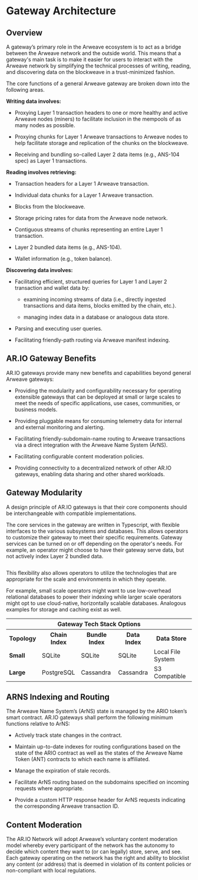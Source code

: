 ﻿---
permalink: "/gateways/"
---

# Gateway Architecture

## Overview

A gateway’s primary role in the Arweave ecosystem is to act as a bridge between the Arweave network and the outside world. This means that a gateway's main task is to make it easier for users to interact with the Arweave network by simplifying the technical processes of writing, reading, and discovering data on the blockweave in a trust-minimized fashion.

The core functions of a general Arweave gateway are broken down into the following areas.

**Writing data involves:**

- Proxying Layer 1 transaction headers to one or more healthy and active Arweave nodes (miners) to facilitate inclusion in the mempools of as many nodes as possible.

- Proxying chunks for Layer 1 Arweave transactions to Arweave nodes to help facilitate storage and replication of the chunks on the blockweave.

- Receiving and bundling so-called Layer 2 data items (e.g., ANS-104 spec) as Layer 1 transactions.

**Reading involves retrieving:**

- Transaction headers for a Layer 1 Arweave transaction.

- Individual data chunks for a Layer 1 Arweave transaction.

- Blocks from the blockweave.

- Storage pricing rates for data from the Arweave node network.

- Contiguous streams of chunks representing an entire Layer 1 transaction.

- Layer 2 bundled data items (e.g., ANS-104).

- Wallet information (e.g., token balance).

**Discovering data involves:**

- Facilitating efficient, structured queries for Layer 1 and Layer 2 transaction and wallet data by:

  - examining incoming streams of data (i.e., directly ingested transactions and data items, blocks emitted by the chain, etc.).

  - managing index data in a database or analogous data store.

- Parsing and executing user queries.

- Facilitating friendly-path routing via Arweave manifest indexing.

## AR.IO Gateway Benefits

AR.IO gateways provide many new benefits and capabilities beyond general Arweave gateways:

- Providing the modularity and configurability necessary for operating extensible gateways that can be deployed at small or large scales to meet the needs of specific applications, use cases, communities, or business models.

- Providing pluggable means for consuming telemetry data for internal and external monitoring and alerting.

- Facilitating friendly-subdomain-name routing to Arweave transactions via a direct integration with the Arweave Name System (ArNS).

- Facilitating configurable content moderation policies.

- Providing connectivity to a decentralized network of other AR.IO gateways, enabling data sharing and other shared workloads.

## Gateway Modularity

A design principle of AR.IO gateways is that their core components should be interchangeable with compatible implementations.

The core services in the gateway are written in Typescript, with flexible interfaces to the various subsystems and databases. This allows operators to customize their gateway to meet their specific requirements. Gateway services can be turned on or off depending on the operator's needs. For example, an operator might choose to have their gateway serve data, but not actively index Layer 2 bundled data.


<img class="amazingdiagram" :src="$withBase('/images/diagram-7-3-modded.png')">


This flexibility also allows operators to utilize the technologies that are appropriate for the scale and environments in which they operate.

For example, small scale operators might want to use low-overhead relational databases to power their indexing while larger scale operators might opt to use cloud-native, horizontally scalable databases. Analogous examples for storage and caching exist as well.

<div style="text-align: center">
    <table class="inline-table">
        <tr>
            <th colspan="5" style="font-weight: bold">Gateway Tech Stack Options</th>
        </tr>
        <tr>
            <th>Topology</th>
            <th>Chain Index</th>
            <th>Bundle Index</th>
            <th>Data Index</th>
            <th>Data Store</th>
        </tr>
        <tr>
            <td style="font-weight:bold">Small</td>
            <td>SQLite</td>
            <td>SQLite</td>
            <td>SQLite</td>
            <td>Local File System</td>
        </tr>
        <tr>
            <td style="font-weight:bold">Large</td>
            <td>PostgreSQL</td>
            <td>Cassandra</td>
            <td>Cassandra</td>
            <td>S3 Compatible</td>
        </tr>
    </table>
</div>

## ARNS Indexing and Routing

The Arweave Name System’s (ArNS) state is managed by the ARIO token’s smart contract. AR.IO gateways shall perform the following minimum functions relative to ArNS:

- Actively track state changes in the contract.

- Maintain up-to-date indexes for routing configurations based on the state of the ARIO contract as well as the states of the Arweave Name Token (ANT) contracts to which each name is affiliated.

- Manage the expiration of stale records.

- Facilitate ArNS routing based on the subdomains specified on incoming requests where appropriate.

- Provide a custom HTTP response header for ArNS requests indicating the corresponding Arweave transaction ID.

## Content Moderation

The AR.IO Network will adopt Arweave’s voluntary content moderation model whereby every participant of the network has the autonomy to decide which content they want to (or can legally) store, serve, and see. Each gateway operating on the network has the right and ability to blocklist any content (or address) that is deemed in violation of its content policies or non-compliant with local regulations. 
